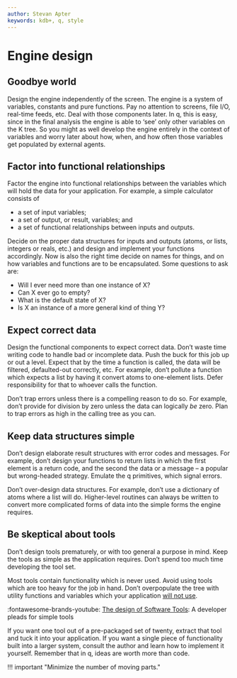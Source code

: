 ```yaml
---
author: Stevan Apter
keywords: kdb+, q, style
---
```


# Engine design



## Goodbye world

Design the engine independently of the screen.
The engine is a system of variables, constants and pure functions. Pay no attention to screens, file I/O, real-time feeds, etc. Deal with those components later. In q, this is easy, since in the final analysis the engine is able to ‘see’ only other variables on the K tree. So you might as well develop the engine entirely in the context of variables and worry later about how, when, and how often those variables get populated by external agents.


## Factor into functional relationships

Factor the engine into functional relationships between the variables which will hold the data for your application. 
For example, a simple calculator consists of 

-   a set of input variables;
-   a set of output, or result, variables; and
-   a set of functional relationships between inputs and outputs.

Decide on the proper data structures for inputs and outputs (atoms, or lists, integers or reals, etc.) and design and implement your functions accordingly. Now is also the right time decide on names for things, and on how variables and functions are to be encapsulated. Some questions to ask are:

-   Will I ever need more than one instance of X?
-   Can X ever go to empty?
-   What is the default state of X?
-   Is X an instance of a more general kind of thing Y?


## Expect correct data

Design the functional components to expect correct data. 
Don’t waste time writing code to handle bad or incomplete data. Push the buck for this job up or out a level. Expect that by the time a function is called, the data will be filtered, defaulted-out correctly, etc. 
For example, don’t pollute a function which expects a list by having it convert atoms to one-element lists. Defer responsibility for that to whoever calls the function. 

Don’t trap errors unless there is a compelling reason to do so.
For example, don’t provide for division by zero unless the data can logically _be_ zero. Plan to trap errors as high in the calling tree as you can.


## Keep data structures simple

Don’t design elaborate result structures with error codes and messages.
For example, don’t design your functions to return lists in which the first element is a return code, and the second the data or a message – a popular but wrong-headed strategy. Emulate the q primitives, which signal errors. 

Don’t over-design data structures. For example, don’t use a dictionary of atoms where a list will do. Higher-level routines can always be written to convert more complicated forms of data into the simple forms the engine requires. 


## Be skeptical about tools

Don’t design tools prematurely, or with too general a purpose in mind. Keep the tools as simple as the application requires. Don’t spend too much time developing the tool set. 

Most tools contain functionality which is never used. Avoid using tools which are too heavy for the job in hand. Don’t overpopulate the tree with utility functions and variables which your application [will not use](https://en.wikipedia.org/wiki/You_aren%27t_gonna_need_it "Wikipedia: You aren’t going to need it"). 

:fontawesome-brands-youtube: 
[The design of Software Tools](https://www.youtube.com/watch?v=qSVR4Z3DA24): A developer pleads for simple tools 

If you want one tool out of a pre-packaged set of twenty, extract that tool and tuck it into your application. If you want a single piece of functionality built into a larger system, consult the author and learn how to implement it yourself. Remember that in q, ideas are worth more than code. 


!!! important "Minimize the number of moving parts."